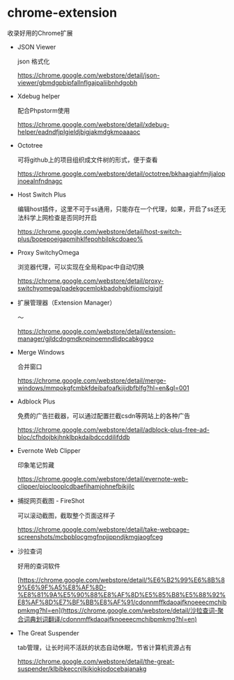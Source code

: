 # chrome-extension
收录好用的Chrome扩展



* JSON Viewer

  json 格式化

  https://chrome.google.com/webstore/detail/json-viewer/gbmdgpbipfallnflgajpaliibnhdgobh

* Xdebug helper

  配合Phpstorm使用

  https://chrome.google.com/webstore/detail/xdebug-helper/eadndfjplgieldjbigjakmdgkmoaaaoc

* Octotree

  可将github上的项目组织成文件树的形式，便于查看

  https://chrome.google.com/webstore/detail/octotree/bkhaagjahfmjljalopjnoealnfndnagc

* Host Switch Plus

  编辑host插件，这里不可于ss通用，只能存在一个代理，如果，开启了ss还无法科学上网检查是否同时开启

  https://chrome.google.com/webstore/detail/host-switch-plus/bopepoejgapmihklfepohbilpkcdoaeo%

* Proxy SwitchyOmega

  浏览器代理，可以实现在全局和pac中自动切换

  https://chrome.google.com/webstore/detail/proxy-switchyomega/padekgcemlokbadohgkifijomclgjgif

* 扩展管理器（Extension Manager）

  ～

  https://chrome.google.com/webstore/detail/extension-manager/gjldcdngmdknpinoemndlidpcabkggco

* Merge Windows

  合并窗口

  https://chrome.google.com/webstore/detail/merge-windows/mmpokgfcmbkfdeibafoafkiijdbfblfg?hl=en&gl=001

* Adblock Plus

  免费的广告拦截器，可以通过配置拦截csdn等网站上的各种广告

  https://chrome.google.com/webstore/detail/adblock-plus-free-ad-bloc/cfhdojbkjhnklbpkdaibdccddilifddb

* Evernote Web Clipper

  印象笔记剪藏

  https://chrome.google.com/webstore/detail/evernote-web-clipper/pioclpoplcdbaefihamjohnefbikjilc

* 捕捉网页截图 - FireShot

  可以滚动截图，截取整个页面这样子

  https://chrome.google.com/webstore/detail/take-webpage-screenshots/mcbpblocgmgfnpjjppndjkmgjaogfceg

* 沙拉查词

  好用的查词软件

  [https://chrome.google.com/webstore/detail/%E6%B2%99%E6%8B%89%E6%9F%A5%E8%AF%8D-%E8%81%9A%E5%90%88%E8%AF%8D%E5%85%B8%E5%88%92%E8%AF%8D%E7%BF%BB%E8%AF%91/cdonnmffkdaoajfknoeeecmchibpmkmg?hl=en](https://chrome.google.com/webstore/detail/沙拉查词-聚合词典划词翻译/cdonnmffkdaoajfknoeeecmchibpmkmg?hl=en)

* The Great Suspender

  tab管理，让长时间不活跃的状态自动休眠，节省计算机资源占有

  https://chrome.google.com/webstore/detail/the-great-suspender/klbibkeccnjlkjkiokjodocebajanakg